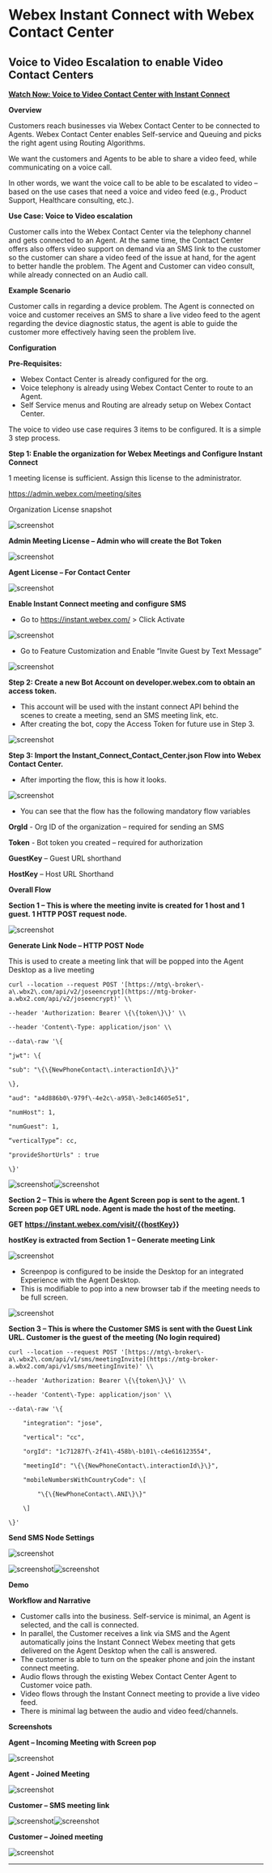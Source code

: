 # Webex Instant Connect with Webex Contact Center

## Voice to Video Escalation to enable Video Contact Centers

**[Watch Now: Voice to Video Contact Center with Instant Connect](https://app.vidcast.io/share/168c7b94-6fd9-48d1-9457-69d6dc643cc3)**

**Overview**

Customers reach businesses via Webex Contact Center to be connected to Agents\. Webex Contact Center enables Self\-service and Queuing and picks the right agent using Routing Algorithms\.

We want the customers and Agents to be able to share a video feed, while communicating on a voice call\.

In other words, we want the voice call to be able to be escalated to video – based on the use cases that need a voice and video feed \(e\.g\., Product Support, Healthcare consulting, etc\.\)\.

**Use Case: Voice to Video escalation**

Customer calls into the Webex Contact Center via the telephony channel and gets connected to an Agent\. At the same time, the Contact Center offers also offers video support on demand via an SMS link to the customer so the customer can share a video feed of the issue at hand, for the agent to better handle the problem\. The Agent and Customer can video consult, while already connected on an Audio call\.

**Example Scenario**

Customer calls in regarding a device problem\. The Agent is connected on voice and customer receives an SMS to share a live video feed to the agent regarding the device diagnostic status, the agent is able to guide the customer more effectively having seen the problem live\.

**Configuration**

**Pre\-Requisites:**

- Webex Contact Center is already configured for the org\.
- Voice telephony is already using Webex Contact Center to route to an Agent\.
- Self Service menus and Routing are already setup on Webex Contact Center\.

The voice to video use case requires 3 items to be configured\. It is a simple 3 step process\.

**Step 1: Enable the organization for Webex Meetings and Configure Instant Connect**

1 meeting license is sufficient\. Assign this license to the administrator\.

[https://admin\.webex\.com/meeting/sites](https://admin.webex.com/meeting/sites)

Organization License snapshot

![screenshot](./images/1.png)

**Admin Meeting License – Admin who will create the Bot Token**

![screenshot](./images/2.png)

**Agent License – For Contact Center**

![screenshot](./images/3.png)

**Enable Instant Connect meeting and configure SMS**

- Go to [https://instant\.webex\.com/](https://instant.webex.com/) > Click Activate

![screenshot](./images/4.png)

- Go to Feature Customization and Enable “Invite Guest by Text Message”

![screenshot](./images/5.png)

**Step 2: Create a new Bot Account on developer\.webex\.com to obtain an access token\.**

- This account will be used with the instant connect API behind the scenes to create a meeting, send an SMS meeting link, etc\.
- After creating the bot, copy the Access Token for future use in Step 3\.

![screenshot](./images/6.png)

**Step 3: Import the Instant_Connect_Contact_Center\.json Flow into Webex Contact Center\.**

- After importing the flow, this is how it looks\.

![screenshot](./images/7.png)

- You can see that the flow has the following mandatory flow variables

**OrgId** - Org ID of the organization – required for sending an SMS

**Token** - Bot token you created – required for authorization

**GuestKey** – Guest URL shorthand

**HostKey** – Host URL Shorthand

**Overall Flow**

**Section 1 – This is where the meeting invite is created for 1 host and 1 guest\. 1 HTTP POST request node\.**

![screenshot](./images/8.png)

**Generate Link Node – HTTP POST Node**

This is used to create a meeting link that will be popped into the Agent Desktop as a live meeting

```
curl --location --request POST '[https://mtg\-broker\-a\.wbx2\.com/api/v2/joseencrypt](https://mtg-broker-a.wbx2.com/api/v2/joseencrypt)' \\

--header 'Authorization: Bearer \{\{token\}\}' \\

--header 'Content\-Type: application/json' \\

--data\-raw '\{

"jwt": \{

"sub": "\{\{NewPhoneContact\.interactionId\}\}"

\},

"aud": "a4d886b0\-979f\-4e2c\-a958\-3e8c14605e51",

"numHost": 1,

"numGuest": 1,

“verticalType”: cc,

"provideShortUrls" : true

\}'
```

![screenshot](./images/9.png)![screenshot](./images/10.png)

**Section 2 – This is where the Agent Screen pop is sent to the agent\. 1 Screen pop GET URL node\. Agent is made the host of the meeting\.**

**GET** [**https://instant\.webex\.com/visit/\{\{hostKey**](https://instant.webex.com/visit/{{hostKey)**\}\}**

**hostKey is extracted from Section 1 – Generate meeting Link**

![screenshot](./images/11.png)

- Screenpop is configured to be inside the Desktop for an integrated Experience with the Agent Desktop\.
- This is modifiable to pop into a new browser tab if the meeting needs to be full screen\.

![screenshot](./images/12.png)

**Section 3 – This is where the Customer SMS is sent with the Guest Link URL\. Customer is the guest of the meeting \(No login required\)**

```curl
curl --location --request POST '[https://mtg\-broker\-a\.wbx2\.com/api/v1/sms/meetingInvite](https://mtg-broker-a.wbx2.com/api/v1/sms/meetingInvite)' \\

--header 'Authorization: Bearer \{\{token\}\}' \\

--header 'Content\-Type: application/json' \\

--data\-raw '\{

    "integration": "jose",

    "vertical": "cc",

    "orgId": "1c71287f\-2f41\-458b\-b101\-c4e616123554",

    "meetingId": "\{\{NewPhoneContact\.interactionId\}\}",

    "mobileNumbersWithCountryCode": \[

        "\{\{NewPhoneContact\.ANI\}\}"

    \]

\}'
```

**Send SMS Node Settings**

![screenshot](./images/13.png)

![screenshot](./images/14.png)![screenshot](./images/15.png)

**Demo**

**Workflow and Narrative**

- Customer calls into the business\. Self\-service is minimal, an Agent is selected, and the call is connected\.
- In parallel, the Customer receives a link via SMS and the Agent automatically joins the Instant Connect Webex meeting that gets delivered on the Agent Desktop when the call is answered\.
- The customer is able to turn on the speaker phone and join the instant connect meeting\.
- Audio flows through the existing Webex Contact Center Agent to Customer voice path\.
- Video flows through the Instant Connect meeting to provide a live video feed\.
- There is minimal lag between the audio and video feed/channels\.

**Screenshots**

**Agent – Incoming Meeting with Screen pop**

![screenshot](./images/16.jpeg)

**Agent \- Joined Meeting**

![screenshot](./images/17.jpeg)

**Customer – SMS meeting link**

![screenshot](./images/18.jpeg)![screenshot](./images/19.jpeg)

**Customer – Joined meeting**

![screenshot](./images/20.jpeg)

---
